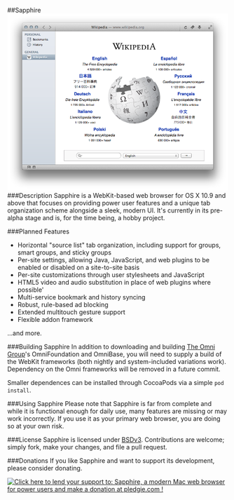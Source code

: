 ##Sapphire
![image](screenshot.png)
###Description
Sapphire is a WebKit-based web browser for OS X 10.9 and above that focuses on providing power user features and a unique tab organization scheme alongside a sleek, modern UI. It's currently in its pre-alpha stage and is, for the time being, a hobby project.

###Planned Features
* Horizontal "source list" tab organization, including support for groups, smart groups, and sticky groups
* Per-site settings, allowing Java, JavaScript, and web plugins to be enabled or disabled on a site-to-site basis
* Per-site customizations through user stylesheets and JavaScript
* HTML5 video and audio substitution in place of web plugins where possible'
* Multi-service bookmark and history syncing
* Robust, rule-based ad blocking
* Extended multitouch gesture support
* Flexible addon framework



...and more.

###Building Sapphire
In addition to downloading and building [The Omni Group](http://www.omnigroup.com/)'s OmniFoundation and OmniBase, you will need to supply a build of the WebKit frameworks (both nightly and system-included variations work). Dependency on the Omni frameworks will be removed in a future commit.

Smaller dependences can be installed through CocoaPods via a simple `pod install`.

###Using Sapphire
Please note that Sapphire is far from complete and while it is functional enough for daily use, many features are missing or may work incorrectly. If you use it as your primary web browser, you are doing so at your own risk.

###License
Sapphire is licensed under [BSDv3](http://opensource.org/licenses/BSD-3-Clause). Contributions are welcome; simply fork, make your changes, and file a pull request.


###Donations
If you like Sapphire and want to support its development, please consider donating.

<a href='https://pledgie.com/campaigns/25787'><img alt='Click here to lend your support to: Sapphire, a modern Mac web browser for power users and make a donation at pledgie.com !' src='https://pledgie.com/campaigns/25787.png?skin_name=chrome' border='0' ></a>
